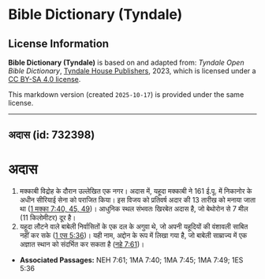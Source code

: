 # Bible Dictionary (Tyndale)

## License Information

**Bible Dictionary (Tyndale)** is based on and adapted from: _Tyndale Open Bible Dictionary_, [Tyndale House Publishers](https://tyndaleopenresources.com/), 2023, which is licensed under a [CC BY-SA 4.0 license](https://creativecommons.org/licenses/by-sa/4.0/legalcode.en).

This markdown version (created `2025-10-17`) is provided under the same license.



--------------------------------

## अदास (id: 732398)

अदास
====

1. मक्काबी विद्रोह के दौरान उल्लेखित एक नगर। अदास में, यहूदा मक्काबी ने 161 ई.पू. में निकानोर के अधीन सीरियाई सेना को पराजित किया। इस विजय को प्रतिवर्ष अदार की 13 तारीख को मनाया जाता था ([1 मक्का 7:40, 45, 49](https://ref.ly/1Macc7:40,1Macc7:45,1Macc7:49))। आधुनिक स्थल संभवतः खिरबेत अदास है, जो बेथोरोन से 7 मील (11 किलोमीटर) दूर है।
2. यहूदा लौटने वाले बाबेली निर्वासितों के एक दल के अगुवा थे, जो अपनी यहूदियों की वंशावली साबित नहीं कर सके ([1 एस 5:36](https://ref.ly/1Esd5:36))। यही नाम, अद्दोन के रूप में लिखा गया है, जो बाबेली साम्राज्य में एक अज्ञात स्थान को संदर्भित कर सकता है ([नहे 7:61](https://ref.ly/Neh7:61))।

* **Associated Passages:** NEH 7:61; 1MA 7:40; 1MA 7:45; 1MA 7:49; 1ES 5:36

